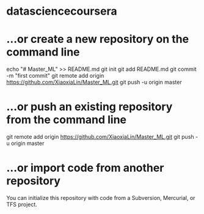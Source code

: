 datasciencecoursera
===================

# …or create a new repository on the command line
echo "# Master_ML" >> README.md
git init
git add README.md
git commit -m "first commit"
git remote add origin https://github.com/XiaoxiaLin/Master_ML.git
git push -u origin master


# …or push an existing repository from the command line
git remote add origin https://github.com/XiaoxiaLin/Master_ML.git
git push -u origin master

# …or import code from another repository
You can initialize this repository with code from a Subversion, Mercurial, or TFS project.

